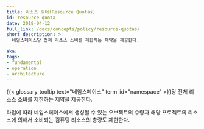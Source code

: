 ```yaml
---
title: 리소스 쿼터(Resource Quotas)
id: resource-quota
date: 2018-04-12
full_link: /docs/concepts/policy/resource-quotas/
short_description: >
  네임스페이스당 전체 리소스 소비를 제한하는 제약을 제공한다.

aka:
tags:
- fundamental
- operation
- architecture
---
```

 {{< glossary_tooltip text="네임스페이스" term_id="namespace" >}}당 전체 리소스 소비를 제한하는 제약을 제공한다.

<!--more-->

타입에 따라 네임스페이스에서 생성될 수 있는 오브젝트의 수량과 해당 프로젝트의 리소스에 의해서 소비되는 컴퓨팅 리소스의 총량도 제한한다.

